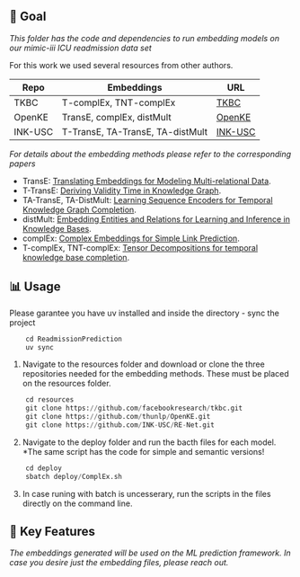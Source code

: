 ## 🎯 Goal
_This folder has the code and dependencies to run embedding models on our mimic-iii ICU readmission data set_

For this work we used several resources from other authors.

| Repo | Embeddings | URL  
|-----------|-----------|-----------|
| TKBC | T-complEx, TNT-complEx | [TKBC](https://github.com/facebookresearch/tkbc.git) |
| OpenKE | TransE, complEx, distMult | [OpenKE](https://github.com/thunlp/OpenKE.git) |
| INK-USC | T-TransE, TA-TransE, TA-distMult | [INK-USC](https://github.com/INK-USC/RE-Net.git) |


_For details about the embedding methods please refer to the corresponding papers_

- TransE: [Translating Embeddings for Modeling Multi-relational Data](https://proceedings.neurips.cc/paper/2013/hash/1cecc7a77928ca8133fa24680a88d2f9-Abstract.html).
- T-TransE: [Deriving Validity Time in Knowledge Graph](https://dl.acm.org/doi/abs/10.1145/3184558.3191639).
- TA-TransE, TA-DistMult: [Learning Sequence Encoders for Temporal Knowledge Graph Completion](https://arxiv.org/abs/1809.03202).
- distMult: [Embedding Entities and Relations for Learning and Inference in Knowledge Bases](https://arxiv.org/abs/1412.6575).
- complEx: [Complex Embeddings for Simple Link Prediction](https://proceedings.mlr.press/v48/trouillon16.html?ref=https://githubhelp.com).
- T-complEx, TNT-complEx: [Tensor Decompositions for temporal knowledge base completion](https://arxiv.org/abs/2004.04926).

## **📊 Usage**

Please garantee you have uv installed and inside the directory - sync the project

````python
    cd ReadmissionPrediction
    uv sync
````

1. Navigate to the resources folder and download or clone the three repositories needed for the embedding methods. These must be placed on the resources folder.
````python
    cd resources
    git clone https://github.com/facebookresearch/tkbc.git
    git clone https://github.com/thunlp/OpenKE.git
    git clone https://github.com/INK-USC/RE-Net.git
````

2. Navigate to the deploy folder and run the bacth files for each model. *The same script has the code for simple and semantic versions!
````python
    cd deploy
    sbatch deploy/ComplEx.sh
````

3. In case runing with batch is uncesserary, run the scripts in the files directly on the command line.

## **📌 Key Features**

_The embeddings generated will be used on the ML prediction framework. In case you desire just the embedding files, please reach out._